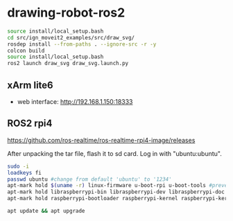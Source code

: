 # drawing-robot-ros2


``` sh
source install/local_setup.bash
cd src/ign_moveit2_examples/src/draw_svg/
rosdep install --from-paths . --ignore-src -r -y
colcon build
source install/local_setup.bash
ros2 launch draw_svg draw_svg.launch.py
```

## xArm lite6
- web interface: http://192.168.1.150:18333
## ROS2 rpi4
https://github.com/ros-realtime/ros-realtime-rpi4-image/releases

After unpacking the tar file, flash it to sd card.
Log in with "ubuntu:ubuntu".

``` sh
sudo -i
loadkeys fi
passwd ubuntu #change from default 'ubuntu' to '1234'
apt-mark hold $(uname -r) linux-firmware u-boot-rpi u-boot-tools #prevent kernel updates
apt-mark hold libraspberrypi-bin libraspberrypi-dev libraspberrypi-doc libraspberrypi0
apt-mark hold raspberrypi-bootloader raspberrypi-kernel raspberrypi-kernel-headers

apt update && apt upgrade
```
